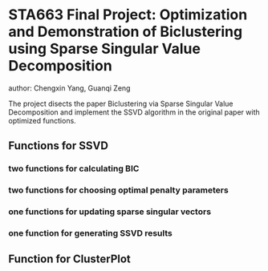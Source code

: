 # STA663 Final Project: Optimization and Demonstration of Biclustering using Sparse Singular Value Decomposition

author: Chengxin Yang, Guanqi Zeng

The project disects the paper Biclustering via Sparse Singular Value Decomposition and implement the SSVD algorithm in the original paper with optimized functions.

## Functions for SSVD
### two functions for calculating BIC
### two functions for choosing optimal penalty parameters
### one functions for updating sparse singular vectors
### one function for generating SSVD results

## Function for ClusterPlot

